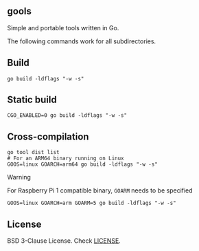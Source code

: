 gools
-----

Simple and portable tools written in Go.

The following commands work for all subdirectories.

## Build

	go build -ldflags "-w -s"

## Static build

	CGO_ENABLED=0 go build -ldflags "-w -s"

## Cross-compilation

	go tool dist list
	# For an ARM64 binary running on Linux
	GOOS=linux GOARCH=arm64 go build -ldflags "-w -s"

> [!WARNING]
> For Raspberry Pi 1 compatible binary, `GOARM` needs to be specified

	GOOS=linux GOARCH=arm GOARM=5 go build -ldflags "-w -s"

## License

BSD 3-Clause License. Check
[LICENSE](https://github.com/Ypnose/gools/blob/master/LICENSE).
